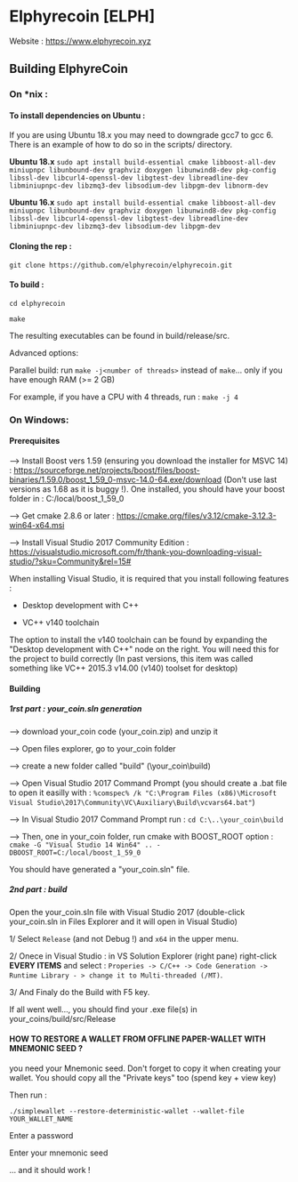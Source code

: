 # Elphyrecoin [ELPH]

Website : https://www.elphyrecoin.xyz

## Building ElphyreCoin

### On *nix :

#### To install dependencies on Ubuntu :

If you are using Ubuntu 18.x you may need to downgrade gcc7 to gcc 6. There is an example of how to do so in the scripts/ directory.

**Ubuntu 18.x**
`sudo apt install build-essential cmake libboost-all-dev miniupnpc libunbound-dev graphviz doxygen libunwind8-dev pkg-config libssl-dev libcurl4-openssl-dev libgtest-dev libreadline-dev libminiupnpc-dev libzmq3-dev libsodium-dev libpgm-dev libnorm-dev`

**Ubuntu 16.x**
`sudo apt install build-essential cmake libboost-all-dev miniupnpc libunbound-dev graphviz doxygen libunwind8-dev pkg-config libssl-dev libcurl4-openssl-dev libgtest-dev libreadline-dev libminiupnpc-dev libzmq3-dev libsodium-dev libpgm-dev`

#### Cloning the rep :
`git clone https://github.com/elphyrecoin/elphyrecoin.git`

#### To build :

`cd elphyrecoin`

`make`

The resulting executables can be found in build/release/src.

Advanced options:

Parallel build: run `make -j<number of threads>` instead of `make`... only if you have enough RAM (>= 2 GB)

For example, if you have a CPU with 4 threads, run : `make -j 4`

### On Windows:

#### Prerequisites

--> Install Boost vers 1.59 (ensuring you download the installer for MSVC 14) : https://sourceforge.net/projects/boost/files/boost-binaries/1.59.0/boost_1_59_0-msvc-14.0-64.exe/download (Don't use last versions as 1.68 as it is buggy !). One installed, you should have your boost folder in : C:/local/boost_1_59_0

--> Get cmake 2.8.6 or later : https://cmake.org/files/v3.12/cmake-3.12.3-win64-x64.msi

--> Install Visual Studio 2017 Community Edition : https://visualstudio.microsoft.com/fr/thank-you-downloading-visual-studio/?sku=Community&rel=15#

When installing Visual Studio, it is required that you install following features :

- Desktop development with C++

- VC++ v140 toolchain

The option to install the v140 toolchain can be found by expanding the "Desktop development with C++" node on the right.
You will need this for the project to build correctly (In past versions, this item was called something like VC++ 2015.3 v14.00 (v140) toolset for desktop)

#### Building

##### 1rst part : your_coin.sln generation

--> download your_coin code (your_coin.zip) and unzip it

--> Open files explorer, go to your_coin folder

--> create a new folder called "build" (\your_coin\build)

--> Open Visual Studio 2017 Command Prompt (you should create a .bat file to open it easilly with : `%comspec% /k "C:\Program Files (x86)\Microsoft Visual Studio\2017\Community\VC\Auxiliary\Build\vcvars64.bat"`)

--> In Visual Studio 2017 Command Prompt run : `cd C:\..\your_coin\build`

--> Then, one in your_coin folder, run cmake with BOOST_ROOT option : `cmake -G "Visual Studio 14 Win64" .. -DBOOST_ROOT=C:/local/boost_1_59_0`

You should have generated a "your_coin.sln" file.

##### 2nd part : build

Open the your_coin.sln file with Visual Studio 2017 (double-click your_coin.sln in Files Explorer and it will open in Visual Studio)

1/ Select `Release` (and not Debug !) and `x64` in the upper menu.

2/ Onece in Visual Studio : in VS Solution Explorer (right pane) right-click **EVERY ITEMS** and select : `Properies -> C/C++ -> Code Generation -> Runtime Library - > change it to Multi-threaded (/MT)`.

3/ And Finaly do the Build with F5 key.

If all went well..., you should find your .exe file(s) in your_coins/build/src/Release

#### HOW TO RESTORE A WALLET FROM OFFLINE PAPER-WALLET WITH MNEMONIC SEED ?
you need your Mnemonic seed. Don't forget to copy it when creating your wallet. You should copy all the "Private keys" too (spend key + view key)

Then run :

`./simplewallet --restore-deterministic-wallet --wallet-file YOUR_WALLET_NAME`

Enter a password

Enter your mnemonic seed

... and it should work !
